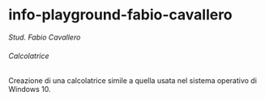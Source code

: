 # info-playground-fabio-cavallero

_Stud. Fabio Cavallero_

###### Calcolatrice

Creazione di una calcolatrice simile a quella usata nel sistema operativo di Windows 10.
